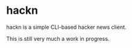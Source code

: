 hackn
=====

hackn is a simple CLI-based hacker news client.

This is still very much a work in progress.

